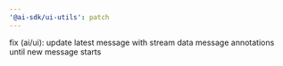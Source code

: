 ```yaml
---
'@ai-sdk/ui-utils': patch
---
```


fix (ai/ui): update latest message with stream data message annotations until new message starts
